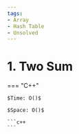 ```yaml
---
tags:
- Array
- Hash Table
- Unsolved
---
```



# 1. Two Sum

=== "C++"

    $Time: O()$

    $Space: O()$

    ```c++
    ```